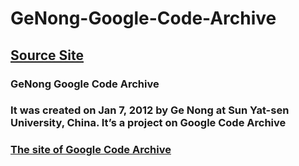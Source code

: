 # GeNong-Google-Code-Archive
## [Source Site](https://code.google.com/archive/p/ge-nong/)

### $\text{GeNong Google Code Archive}$
### $\text{It was created on Jan 7, 2012 by Ge Nong at Sun Yat-sen University, China. It's a project on Google Code Archive}$
### [The site of Google Code Archive](https://code.google.com/archive/)
